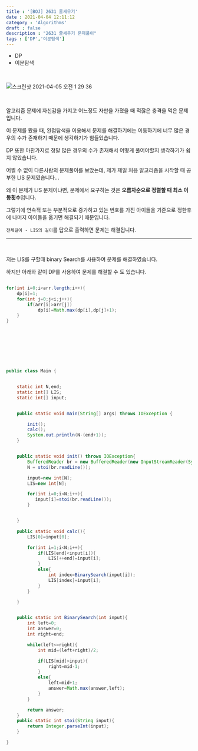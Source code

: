 ```yaml
---
title : '[BOJ] 2631 줄세우기'
date : 2021-04-04 12:11:12
category : 'Algorithms'
draft : false
description : "2631 줄세우기 문제풀이"
tags : ['DP','이분탐색']
---
```


* DP
* 이분탐색


<br/>

![스크린샷 2021-04-05 오전 1 29 36](https://user-images.githubusercontent.com/57346393/113515266-64079a00-95ae-11eb-9d6c-f07608050e02.png)

<br/>

알고리즘 문제에 자신감을 가지고 어느정도 자만을 가졌을 때 적잖은 충격을 먹은 문제입니다.

이 문제를 봤을 때, 완점탐색을 이용해서 문제를 해결하기에는 이동하기에 너무 많은 경우의 수가 존재하기 때문에 생각하기가 힘들었습니다.

DP 또한 마찬가지로 정말 많은 경우의 수가 존재해서 어떻게 풀어야할지 생각하기가 쉽지 않았습니다.

어쩔 수 없이 다른사람의 문제풀이를 보았는데, 제가 제일 처음 알고리즘을 시작할 때 공부한 LIS 문제였습니다...

왜 이 문제가 LIS 문제이냐면, 문제에서 요구하는 것은 **오름차순으로 정렬할 때 최소 이동횟수**입니다.

그렇기에 연속적 또는 부분적으로 증가하고 있는 번호를 가진 아이들을 기준으로 정한후에 나머지 아이들을 옮기면 해결되기 때문입니다.

`전체길이 - LIS의 길이`를 답으로 출력하면 문제는 해결됩니다.

---

<br/>

저는 LIS를 구할때 binary Search를 사용하여 문제를 해결하였습니다.

하지만 아래와 같이 DP를 사용하여 문제를 해결할 수 도 있습니다.

```java

for(int i=0;i<arr.length;i++){
    dp[i]=1;
    for(int j=0;j<i;j++){
        if(arr[i]>arr[j])
            dp[i]=Math.max(dp[i],dp[j]+1);
    }
}


```

<br/>



<br/> <br/>

```java


public class Main {


    static int N,end;
    static int[] LIS;
    static int[] input;


    public static void main(String[] args) throws IOException {

        init();
        calc();
        System.out.println(N-(end+1));
    }


    public static void init() throws IOException{
        BufferedReader br = new BufferedReader(new InputStreamReader(System.in));
        N = stoi(br.readLine());

        input=new int[N];
        LIS=new int[N];

        for(int i=0;i<N;i++){
           input[i]=stoi(br.readLine());
        }


    }

    public static void calc(){
        LIS[0]=input[0];

        for(int i=1;i<N;i++){
            if(LIS[end]<input[i]){
                LIS[++end]=input[i];
            }
            else{
                int index=BinarySearch(input[i]);
                LIS[index]=input[i];
            }
        }

    }


    public static int BinarySearch(int input){
        int left=0;
        int answer=0;
        int right=end;

        while(left<=right){
            int mid=(left+right)/2;

            if(LIS[mid]>input){
                right=mid-1;
            }
            else{
                left=mid+1;
                answer=Math.max(answer,left);
            }
        }

        return answer;
    }
    public static int stoi(String input){
        return Integer.parseInt(input);
    }

}


```